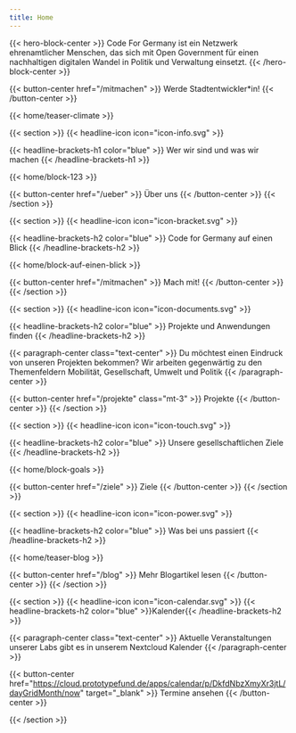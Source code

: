```yaml
---
title: Home
---
```


{{< hero-block-center  >}}
Code For Germany ist ein Netzwerk ehrenamtlicher Menschen, das sich mit Open Government für einen nachhaltigen digitalen Wandel in Politik und Verwaltung einsetzt. 
{{< /hero-block-center  >}}


{{< button-center href="/mitmachen" >}}
Werde Stadtentwickler*in!
{{< /button-center >}}


{{< home/teaser-climate >}}

{{< section >}}
{{< headline-icon icon="icon-info.svg" >}}

{{< headline-brackets-h1 color="blue"  >}}
Wer wir sind und was wir machen
{{< /headline-brackets-h1  >}}

{{< home/block-123 >}}

{{< button-center href="/ueber" >}}
Über uns
{{< /button-center >}}
{{< /section >}}

{{< section >}}
{{< headline-icon icon="icon-bracket.svg" >}}

{{< headline-brackets-h2 color="blue"  >}}
Code for Germany auf einen Blick
{{< /headline-brackets-h2  >}}

{{< home/block-auf-einen-blick >}}

{{< button-center href="/mitmachen" >}}
Mach mit!
{{< /button-center >}}
{{< /section >}}



{{< section >}}
{{< headline-icon icon="icon-documents.svg" >}}

{{< headline-brackets-h2 color="blue"  >}}
Projekte und Anwendungen finden
{{< /headline-brackets-h2  >}}

{{< paragraph-center class="text-center" >}}
Du möchtest einen Eindruck von unseren Projekten bekommen? Wir arbeiten gegenwärtig zu den Themenfeldern Mobilität, Gesellschaft, Umwelt und Politik
{{< /paragraph-center >}}

{{< button-center href="/projekte" class="mt-3" >}}
Projekte
{{< /button-center >}}
{{< /section >}}


{{< section >}}
{{< headline-icon icon="icon-touch.svg" >}}

{{< headline-brackets-h2 color="blue"  >}}
Unsere gesellschaftlichen Ziele
{{< /headline-brackets-h2  >}}

{{< home/block-goals >}}

{{< button-center href="/ziele" >}}
Ziele
{{< /button-center >}}
{{< /section >}}


{{< section >}}
{{< headline-icon icon="icon-power.svg" >}}

{{< headline-brackets-h2 color="blue"  >}}
Was bei uns passiert
{{< /headline-brackets-h2  >}}

{{< home/teaser-blog >}}

{{< button-center href="/blog" >}}
Mehr Blogartikel lesen
{{< /button-center >}}
{{< /section >}}

{{< section >}}
{{< headline-icon icon="icon-calendar.svg" >}}
{{< headline-brackets-h2 color="blue"  >}}Kalender{{< /headline-brackets-h2  >}}

{{< paragraph-center class="text-center" >}}
Aktuelle Veranstaltungen unserer Labs gibt es in unserem Nextcloud Kalender
{{< /paragraph-center >}}

{{< button-center href="https://cloud.prototypefund.de/apps/calendar/p/DkfdNbzXmyXr3jtL/dayGridMonth/now" target="_blank" >}}
Termine ansehen
{{< /button-center >}}

{{< /section >}}




